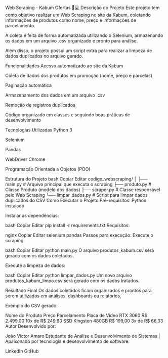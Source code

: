 Web Scraping - Kabum Ofertas 🔎💻
Descrição do Projeto
Este projeto tem como objetivo realizar um Web Scraping no site da Kabum, coletando informações de produtos como nome, preço e informações de parcelamento.

A coleta é feita de forma automatizada utilizando o Selenium, armazenando os dados em um arquivo .csv organizado e pronto para análise.

Além disso, o projeto possui um script extra para realizar a limpeza de dados duplicados no arquivo gerado.

Funcionalidades
Acesso automatizado ao site da Kabum

Coleta de dados dos produtos em promoção (nome, preço e parcelas)

Paginação automática

Armazenamento dos dados em um arquivo .csv

Remoção de registros duplicados

Código organizado em classes e seguindo boas práticas de desenvolvimento

Tecnologias Utilizadas
Python 3

Selenium

Pandas

WebDriver Chrome

Programação Orientada a Objetos (POO)

Estrutura do Projeto
bash
Copiar
Editar
codigo_webscraping/
│
├── main.py               # Arquivo principal que executa o scraping
├── produto.py            # Classe Produto (modelo dos dados)
├── scraper.py            # Classe responsável pelo Web Scraping
└── limpar_dados.py       # Script para limpar dados duplicados do CSV
Como Executar o Projeto
Pré-requisitos:
Python instalado

Instalar as dependências:

bash
Copiar
Editar
pip install -r requirements.txt
Requisitos:

nginx
Copiar
Editar
selenium
pandas
Passos para execução:
Execute o scraping:

bash
Copiar
Editar
python main.py
O arquivo produtos_kabum.csv será gerado com os dados coletados.

Execute a limpeza de dados:

bash
Copiar
Editar
python limpar_dados.py
Um novo arquivo produtos_kabum_limpo.csv será gerado com os dados tratados.

Resultado Final
Os dados coletados ficam organizados e prontos para serem utilizados em análises, dashboards ou relatórios.

Exemplo do CSV gerado:

Nome do Produto	Preço	Parcelamento
Placa de Vídeo RTX 3060	R$ 2.499,00	10x de R$ 249,90
SSD Kingston 480GB	R$ 199,00	3x de R$ 66,33
Autor
Desenvolvido por:

João Victor Amaro
Estudante de Análise e Desenvolvimento de Sistemas | Apaixonado por tecnologia e desenvolvimento de software.

LinkedIn
GitHub

